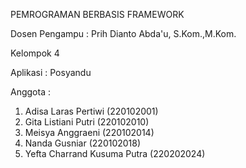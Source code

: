 PEMROGRAMAN BERBASIS FRAMEWORK

Dosen Pengampu : Prih Dianto Abda'u, S.Kom.,M.Kom.

Kelompok 4 

Aplikasi : Posyandu

Anggota : 
1. Adisa Laras Pertiwi (220102001)
2. Gita Listiani Putri (220102010)
3. Meisya Anggraeni (220102014)
4. Nanda Gusniar (220102018)
5. Yefta Charrand Kusuma Putra (220202024)
